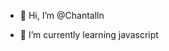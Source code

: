- 👋 Hi, I’m @Chantalln

- 🌱 I’m currently learning javascript

<!---
Chantalln/Chantalln is a ✨ special ✨ repository because its `README.md` (this file) appears on your GitHub profile.
You can click the Preview link to take a look at your changes.
--->
